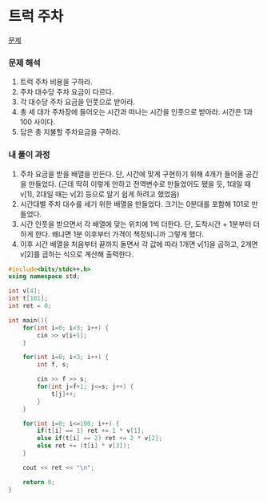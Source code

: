 # 트럭 주차

[문제](https://www.acmicpc.net/problem/2979)

### 문제 해석

1. 트럭 주차 비용을 구하라.
2. 주차 대수당 주차 요금이 다르다.
3. 각 대수당 주차 요금을 인풋으로 받아라.
4. 총 세 대가 주차장에 들어오는 시간과 떠나는 시간을 인풋으로 받아라. 시간은 1과 100 사이다.
5. 답은 총 지불할 주차요금을 구하라.

### 내 풀이 과정

1. 주차 요금을 받을 배열을 만든다. 단, 시간에 맞게 구현하기 위해 4개가 들어올 공간을 만들었다.
   (근데 딱히 이렇게 안하고 전역변수로 만들었어도 됐을 듯, 1대일 때 v[1], 2대일 때는 v[2] 등으로 알기 쉽게 하려고 했었음)
2. 시간대별 주차 대수를 세기 위한 배열을 만들었다. 크기는 0분대를 포함해 101로 만들었다.
3. 시간 인풋을 받으면서 각 배열에 맞는 위치에 1씩 더한다. 단, 도착시간 + 1분부터 더하게 한다. 왜냐면 1분 이후부터 가격이 책정되니까 그렇게 했다.
4. 이후 시간 배열을 처음부터 끝까지 돌면서 각 값에 따라 1개면 v[1]을 곱하고, 2개면 v[2]를 곱하는 식으로 계산해 출력한다.

```c++
#include<bits/stdc++.h>
using namespace std;

int v[4];
int t[101];
int ret = 0;

int main(){
    for(int i=0; i<3; i++) {
        cin >> v[i+1];
    }

    for(int i=0; i<3; i++) {
        int f, s;

        cin >> f >> s;
        for(int j=f+1; j<=s; j++) {
            t[j]++;
        }
    }

    for(int i=0; i<=100; i++) {
        if(t[i] == 1) ret += 1 * v[1];
        else if(t[i] == 2) ret += 2 * v[2];
        else ret += (t[i] * v[3]);
    }

    cout << ret << "\n";

    return 0;
}
```
